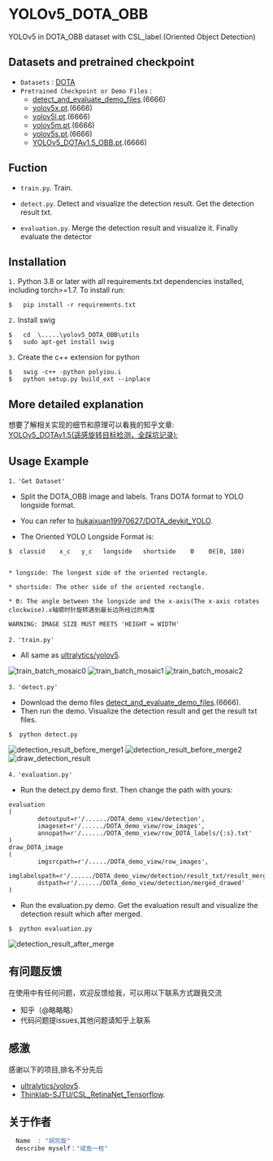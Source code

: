 # YOLOv5_DOTA_OBB
YOLOv5 in DOTA_OBB dataset with CSL_label.(Oriented Object Detection)


## Datasets and pretrained checkpoint
* `Datasets` : [DOTA](https://link.zhihu.com/?target=http%3A//captain.whu.edu.cn/DOTAweb/)
* `Pretrained Checkpoint or Demo Files` : 
    * [detect_and_evaluate_demo_files](https://pan.baidu.com/s/1nBIY12sycwI7CtzJ_TpiVg).(6666)
    * [yolov5x.pt](https://pan.baidu.com/s/1pH6EGKZiIyGtoqUe3F8eWQ).(6666)
    * [yolov5l.pt](https://pan.baidu.com/s/16is2mx879jk9_4RHwcIgKw).(6666)
    * [yolov5m.pt](https://pan.baidu.com/s/1ZQoxEB-1mtBAk3A-Rt85-A).(6666)
    * [yolov5s.pt](https://pan.baidu.com/s/1jm7ijb0a3LVkg8P2bkmJnw).(6666)
    * [YOLOv5_DOTAv1.5_OBB.pt](https://pan.baidu.com/s/1Ly95O2rBfXjbkuwsZkvnbA).(6666)

## Fuction
* `train.py`.  Train.

* `detect.py`. Detect and visualize the detection result. Get the detection result txt.

* `evaluation.py`.  Merge the detection result and visualize it. Finally evaluate the detector



## Installation
`1.` Python 3.8 or later with all requirements.txt dependencies installed, including torch>=1.7. To install run:
```
$   pip install -r requirements.txt
```
`2.` Install swig
```
$   cd  \.....\yolov5_DOTA_OBB\utils
$   sudo apt-get install swig
```
`3.` Create the c++ extension for python
```
$   swig -c++ -python polyiou.i
$   python setup.py build_ext --inplace
```



## More detailed explanation
想要了解相关实现的细节和原理可以看我的知乎文章:   
[YOLOv5_DOTAv1.5(遥感旋转目标检测，全踩坑记录)](https://zhuanlan.zhihu.com/p/357992219);    


## Usage Example
`1.` `'Get Dataset' `
 
* Split the DOTA_OBB image and labels. Trans DOTA format to YOLO longside format.

* You can refer to  [hukaixuan19970627/DOTA_devkit_YOLO](https://github.com/hukaixuan19970627/DOTA_devkit_YOLO).

* The Oriented YOLO Longside Format is:

```
$  classid    x_c   y_c   longside   shortside    Θ    Θ∈[0, 180)


* longside: The longest side of the oriented rectangle.

* shortside: The other side of the oriented rectangle.

* Θ: The angle between the longside and the x-axis(The x-axis rotates clockwise).x轴顺时针旋转遇到最长边所经过的角度
```
`WARNING: IMAGE SIZE MUST MEETS 'HEIGHT = WIDTH'`

`2.` `'train.py'` 

* All same as [ultralytics/yolov5](https://github.com/ultralytics/yolov5).

![train_batch_mosaic0](https://github.com/hukaixuan19970627/YOLOv5_DOTA_OBB/tree/master/train_batch0.jpg)
![train_batch_mosaic1](https://github.com/hukaixuan19970627/YOLOv5_DOTA_OBB/tree/master/train_batch1.jpg)
![train_batch_mosaic2](https://github.com/hukaixuan19970627/YOLOv5_DOTA_OBB/tree/master/train_batch2.jpg)


`3.` `'detect.py'` 
    
* Download the demo files [detect_and_evaluate_demo_files](https://pan.baidu.com/s/1nBIY12sycwI7CtzJ_TpiVg).(6666). 
* Then run the demo. Visualize the detection result and get the result txt files.

```
$  python detect.py
```
![detection_result_before_merge1](https://github.com/hukaixuan19970627/YOLOv5_DOTA_OBB/tree/master/P0004__1__0___0.png)
![detection_result_before_merge2](https://github.com/hukaixuan19970627/YOLOv5_DOTA_OBB/tree/master/P0004__1__0___440.png)
![draw_detection_result](https://github.com/hukaixuan19970627/YOLOv5_DOTA_OBB/tree/master/P1478__1__853___824.png)



`4.` `'evaluation.py'` 

* Run the detect.py demo first. Then change the path with yours:
```
evaluation
(
        detoutput=r'/....../DOTA_demo_view/detection',
        imageset=r'/....../DOTA_demo_view/row_images',
        annopath=r'/....../DOTA_demo_view/row_DOTA_labels/{:s}.txt'
)
draw_DOTA_image
(
        imgsrcpath=r'/...../DOTA_demo_view/row_images',
        imglabelspath=r'/....../DOTA_demo_view/detection/result_txt/result_merged',
        dstpath=r'/....../DOTA_demo_view/detection/merged_drawed'
)
```

* Run the evaluation.py demo. Get the evaluation result and visualize the detection result which after merged.
```
$  python evaluation.py
```

![detection_result_after_merge](https://github.com/hukaixuan19970627/YOLOv5_DOTA_OBB/tree/master/P0004_.png)


## 有问题反馈
在使用中有任何问题，欢迎反馈给我，可以用以下联系方式跟我交流

* 知乎（@略略略）
* 代码问题提issues,其他问题请知乎上联系


## 感激
感谢以下的项目,排名不分先后

* [ultralytics/yolov5](https://github.com/ultralytics/yolov5).
* [Thinklab-SJTU/CSL_RetinaNet_Tensorflow](https://github.com/Thinklab-SJTU/CSL_RetinaNet_Tensorflow).

## 关于作者

```javascript
  Name  : "胡凯旋"
  describe myself："咸鱼一枚"
  
```
